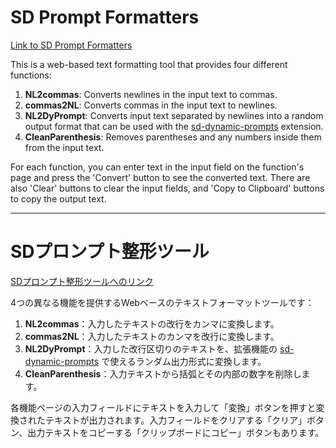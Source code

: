 # SD Prompt Formatters

[Link to SD Prompt Formatters](https://kai-rin.github.io/painlessweb-sd-prompt-formatters/)

This is a web-based text formatting tool that provides four different functions:

1. **NL2commas**: Converts newlines in the input text to commas.
2. **commas2NL**: Converts commas in the input text to newlines.
3. **NL2DyPrompt**: Converts input text separated by newlines into a random output format that can be used with the [sd-dynamic-prompts](https://github.com/adieyal/sd-dynamic-prompts) extension.
4. **CleanParenthesis**: Removes parentheses and any numbers inside them from the input text.

For each function, you can enter text in the input field on the function's page and press the 'Convert' button to see the converted text. There are also 'Clear' buttons to clear the input fields, and 'Copy to Clipboard' buttons to copy the output text.


---

# SDプロンプト整形ツール

[SDプロンプト整形ツールへのリンク](https://kai-rin.github.io/painlessweb-sd-prompt-formatters/)

4つの異なる機能を提供するWebベースのテキストフォーマットツールです：

1. **NL2commas**：入力したテキストの改行をカンマに変換します。
2. **commas2NL**：入力したテキストのカンマを改行に変換します。
3. **NL2DyPrompt**：入力した改行区切りのテキストを、拡張機能の [sd-dynamic-prompts](https://github.com/adieyal/sd-dynamic-prompts) で使えるランダム出力形式に変換します。
4. **CleanParenthesis**：入力テキストから括弧とその内部の数字を削除します。

各機能ページの入力フィールドにテキストを入力して「変換」ボタンを押すと変換されたテキストが出力されます。入力フィールドをクリアする「クリア」ボタン、出力テキストをコピーする「クリップボードにコピー」ボタンもあります。
